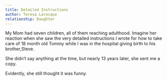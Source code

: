 ```yaml
---
title: Detailed Instructions
author: Teresa Larocque
relationship: Daughter
---
```


My Mom had seven children, all of them reaching adulthood. Imagine her reaction when she saw the very detailed instructions I  wrote for how to take care of 18 month old Tommy while I was in the hospital giving birth to his brother,Steve.

She didn’t say anything at the time, but nearly 13 years later, she sent me a copy.

Evidently, she still thought it was funny.